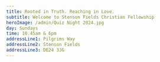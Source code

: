 ```yaml
---
title: Rooted in Truth. Reaching in Love.
subtitle: Welcome to Stenson Fields Christian Fellowship
heroImage: /admin/Quiz Night 2024.jpg
day: Sundays
time: 10.45am & 6pm
addressLine1: Pilgrims Way
addressLine2: Stenson Fields
addressLine3: DE24 3JG
---
```


